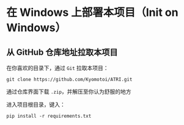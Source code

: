 # 在 Windows 上部署本项目（Init on Windows）

## 从 GitHub 仓库地址拉取本项目

在你喜欢的目录下，通过 `Git` 拉取本项目：
```shell
git clone https://github.com/Kyomotoi/ATRI.git
```

通过仓库界面下载 `.zip`，并解压至你认为舒服的地方

进入项目根目录，键入：
```shell
pip install -r requirements.txt
```
